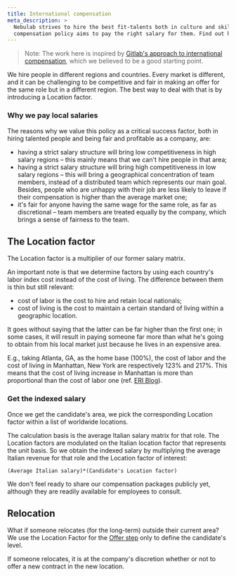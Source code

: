 ```yaml
---
title: International compensation
meta_description: >
  Nebulab strives to hire the best fit-talents both in culture and skill-set. Our international
  compensation policy aims to pay the right salary for them. Find out how we handle this!
---
```


> Note: The work here is inspired by [Gitlab's approach to international compensation](https://about.gitlab.com/handbook/total-rewards/compensation/#paying-local-rates),
> which we believed to be a good starting point.

We hire people in different regions and countries. Every market is different, and it can be
challenging to be competitive and fair in making an offer for the same role but in a different
region. The best way to deal with that is by introducing a Location factor.

### Why we pay local salaries

The reasons why we value this policy as a critical success factor, both in hiring talented people
and being fair and profitable as a company, are:

- having a strict salary structure will bring low competitiveness in high salary regions – this
mainly means that we can't hire people in that area;
- having a strict salary structure will bring high competitiveness in low salary regions – this will
bring a geographical concentration of team members, instead of a distributed team which represents
our main goal. Besides, people who are unhappy with their job are less likely to leave if their
compensation is higher than the average market one;
- it's fair for anyone having the same wage for the same role, as far as discretional – team members
are treated equally by the company, which brings a sense of fairness to the team.

## The Location factor

The Location factor is a multiplier of our former salary matrix.

An important note is that we determine factors by using each country's labor index cost instead of
the cost of living. The difference between them is thin but still relevant:

- cost of labor is the cost to hire and retain local nationals;
- cost of living is the cost to maintain a certain standard of living within a geographic location.

It goes without saying that the latter can be far higher than the first one; in some cases, it will
result in paying someone far more than what he's going to obtain from his local market just because
he lives in an expensive area.

E.g., taking Atlanta, GA, as the home base (100%), the cost of labor and the cost of living in
Manhattan, New York are respectively 123% and 217%. This means that the cost of living increase in
Manhattan is more than proportional than the cost of labor one (ref. [ERI Blog](https://www.erieri.com/blog/post/cost-of-labor-vs-cost-of-living)).

### Get the indexed salary

Once we get the candidate's area, we pick the corresponding Location factor within a list of
worldwide locations.

The calculation basis is the average Italian salary matrix for that role. The Location factors are
modulated on the Italian location factor that represents the unit basis. So we obtain the indexed
salary by multiplying the average Italian revenue for that role and the Location factor of interest:

```
(Average Italian salary)*(Candidate's Location factor)
```

We don't feel ready to share our compensation packages publicly yet, although they are readily
available for employees to consult.

## Relocation

What if someone relocates (for the long-term) outside their current area? We use the Location Factor
for the [Offer step](https://playbook.nebulab.it/people-ops/hiring/#offer) only to define the
candidate's level.

If someone relocates, it is at the company's discretion whether or not to offer a new contract in
the new location.
